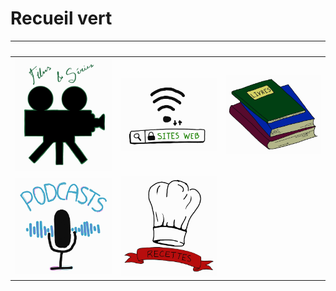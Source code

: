  # Recueil vert 


|  |  |  |
| --- | --- | --- |
| [<img src="/Fichiers_necessaires_au_fonctionnement_du_recueil/Logos_accueil/Logo_films_et_series.jpg" alt="Films et séries" />](Fichiers_necessaires_au_fonctionnement_du_recueil/Films_et_series/Accueil.md) | [<img src="/Fichiers_necessaires_au_fonctionnement_du_recueil/Logos_accueil/Logo_sites_web.jpg" alt="Sites Web" />](Fichiers_necessaires_au_fonctionnement_du_recueil/Sites_web/Accueil.md) | [<img src="/Fichiers_necessaires_au_fonctionnement_du_recueil/Logos_accueil/Logo_livres.jpg" alt="Livres" />](Fichiers_necessaires_au_fonctionnement_du_recueil/Livres/Accueil.md) |
|  [<img src="/Fichiers_necessaires_au_fonctionnement_du_recueil/Logos_accueil/Logo_podcasts.jpg" alt="podcasts" />](Fichiers_necessaires_au_fonctionnement_du_recueil/Podcasts/Accueil.md)        |  [<img src="/Fichiers_necessaires_au_fonctionnement_du_recueil/Logos_accueil/Logo_recettes.jpg" alt="recettes" />](Fichiers_necessaires_au_fonctionnement_du_recueil/Recettes/Accueil.md)        |           |

 

